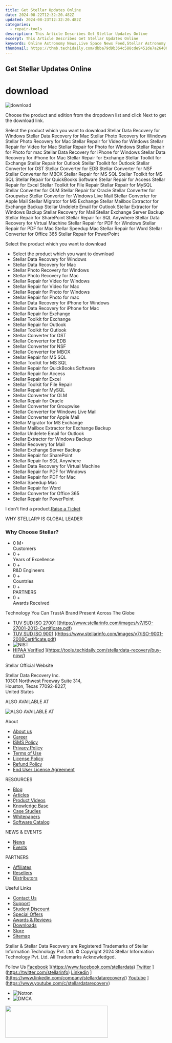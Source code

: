```yaml
---
title: Get Stellar Updates Online
date: 2024-08-22T12:32:20.482Z
updated: 2024-08-23T12:32:20.482Z
categories:
  - repair-tools
description: This Article Describes Get Stellar Updates Online
excerpt: This Article Describes Get Stellar Updates Online
keywords: Online Astronomy News,Live Space News Feed,Stellar Astronomy Updates Daily,Astronomical Discoveries Online,Space News Portal,Celestial Events Online Tracking,Astrophysics Research Updates
thumbnail: https://thmb.techidaily.com/dbba79d9b364c588cde9451de7a26400a0837a604c19b7b76746e8bcdbfcf86e.jpg
---
```


## Get Stellar Updates Online

# download
![download](images/download-xs.png)

 Choose the product and edition from the dropdown list and click Next to get the download link.

 Select the product which you want to download Stellar Data Recovery for Windows Stellar Data Recovery for Mac Stellar Photo Recovery for Windows Stellar Photo Recovery for Mac  Stellar Repair for Video for Windows Stellar Repair for Video for Mac  Stellar Repair for Photo for Windows Stellar Repair for Photo for mac  Stellar Data Recovery for iPhone for Windows  Stellar Data Recovery for iPhone for Mac Stellar Repair for Exchange Stellar Toolkit for Exchange Stellar Repair for Outlook Stellar Toolkit for Outlook Stellar Converter for OST Stellar Converter for EDB Stellar Converter for NSF Stellar Converter for MBOX Stellar Repair for MS SQL Stellar Toolkit for MS SQL  Stellar Repair for QuickBooks Software Stellar Repair for Access Stellar Repair for Excel Stellar Toolkit for File Repair Stellar Repair for MySQL Stellar Converter for OLM Stellar Repair for Oracle Stellar Converter for Groupwise  Stellar Converter for Windows Live Mail Stellar Converter for Apple Mail Stellar Migrator for MS Exchange  Stellar Mailbox Extractor for Exchange Backup  Stellar Undelete Email for Outlook  Stellar Extractor for Windows Backup Stellar Recovery for Mail Stellar Exchange Server Backup Stellar Repair for SharePoint Stellar Repair for SQL Anywhere  Stellar Data Recovery for Virtual Machine  Stellar Repair for PDF for Windows Stellar Repair for PDF for Mac Stellar Speedup Mac Stellar Repair for Word Stellar Converter for Office 365 Stellar Repair for PowerPoint

 Select the product which you want to download

* Select the product which you want to download
* Stellar Data Recovery for Windows
* Stellar Data Recovery for Mac
* Stellar Photo Recovery for Windows
* Stellar Photo Recovery for Mac
* Stellar Repair for Video for Windows
* Stellar Repair for Video for Mac
* Stellar Repair for Photo for Windows
* Stellar Repair for Photo for mac
* Stellar Data Recovery for iPhone for Windows
* Stellar Data Recovery for iPhone for Mac
* Stellar Repair for Exchange
* Stellar Toolkit for Exchange
* Stellar Repair for Outlook
* Stellar Toolkit for Outlook
* Stellar Converter for OST
* Stellar Converter for EDB
* Stellar Converter for NSF
* Stellar Converter for MBOX
* Stellar Repair for MS SQL
* Stellar Toolkit for MS SQL
* Stellar Repair for QuickBooks Software
* Stellar Repair for Access
* Stellar Repair for Excel
* Stellar Toolkit for File Repair
* Stellar Repair for MySQL
* Stellar Converter for OLM
* Stellar Repair for Oracle
* Stellar Converter for Groupwise
* Stellar Converter for Windows Live Mail
* Stellar Converter for Apple Mail
* Stellar Migrator for MS Exchange
* Stellar Mailbox Extractor for Exchange Backup
* Stellar Undelete Email for Outlook
* Stellar Extractor for Windows Backup
* Stellar Recovery for Mail
* Stellar Exchange Server Backup
* Stellar Repair for SharePoint
* Stellar Repair for SQL Anywhere
* Stellar Data Recovery for Virtual Machine
* Stellar Repair for PDF for Windows
* Stellar Repair for PDF for Mac
* Stellar Speedup Mac
* Stellar Repair for Word
* Stellar Converter for Office 365
* Stellar Repair for PowerPoint

 I don't find a product.[Raise a Ticket](https://tickets.stellarinfo.com/portal/en/signin)

 WHY STELLAR® IS GLOBAL LEADER

### Why Choose Stellar?

* 0  M+  
Customers
* 0 +  
Years of Excellence
* 0 +  
R&D Engineers
* 0 +  
Countries
* 0 +  
PARTNERS
* 0 +  
Awards Received

 Technology You Can TrustA Brand Present Across The Globe

* [TUV SUD ISO 27001](https://www.stellarinfo.com/images/v7/tuv1.png) ](https://www.stellarinfo.com/images/v7/ISO-27001-2013-Certificate.pdf)
* [TUV SUD ISO 9001](https://www.stellarinfo.com/images/v7/tuv2.png) ](https://www.stellarinfo.com/images/v7/ISO-9001-2008Certificate.pdf)
* ![NIST](https://www.stellarinfo.com/images/v7/nist.png)
* [HIPAA Verified](https://www.stellarinfo.com/images/v7/hipa.png) ](https://tools.techidaily.com/stellardata-recovery/buy-now/)

 Stellar Official Website

 Stellar Data Recovery Inc.  
 10301 Northwest Freeway Suite 314,  
 Houston, Texas 77092-8227,  
 United States

 ALSO AVAILABLE AT

![ALSO AVAILABLE AT](https://www.stellarinfo.com/images/v7/Partners_logo_new.png)

 About

* [About us](https://tools.techidaily.com/stellardata-recovery/buy-now/)
* [Career](https://tools.techidaily.com/stellardata-recovery/buy-now/)
* [ISMS Policy](https://tools.techidaily.com/stellardata-recovery/buy-now/)
* [Privacy Policy](https://tools.techidaily.com/stellardata-recovery/buy-now/)
* [Terms of Use](https://tools.techidaily.com/stellardata-recovery/buy-now/)
* [License Policy](https://www.stellarinfo.com/software-licensing-usage.php)
* [Refund Policy](https://tools.techidaily.com/stellardata-recovery/buy-now/)
* [End User License Agreement](https://tools.techidaily.com/stellardata-recovery/buy-now/)

 RESOURCES

* [Blog](https://tools.techidaily.com/stellardata-recovery/buy-now/)
* [Articles](https://tools.techidaily.com/stellardata-recovery/buy-now/)
* [Product Videos](https://tools.techidaily.com/stellardata-recovery/buy-now/)
* [Knowledge Base](https://tools.techidaily.com/stellardata-recovery/buy-now/)
* [Case Studies](https://tools.techidaily.com/stellardata-recovery/buy-now/)
* [Whitepapers](https://tools.techidaily.com/stellardata-recovery/buy-now/)
* [Software Catalog](https://tools.techidaily.com/stellardata-recovery/buy-now/)

 NEWS & EVENTS

* [News](https://tools.techidaily.com/stellardata-recovery/buy-now/)
* [Events](https://www.stellarinfo.com/affiliate-summit/affiliate-summit.php)

 PARTNERS

* [Affiliates](https://tools.techidaily.com/stellardata-recovery/buy-now/)
* [Resellers](https://tools.techidaily.com/stellardata-recovery/buy-now/)
* [Distributors](https://tools.techidaily.com/stellardata-recovery/buy-now/)

 Useful Links

* [Contact Us](https://www.stellarinfo.com/contact/contact-us.php)
* [Support](https://tools.techidaily.com/stellardata-recovery/buy-now/)
* [Student Discount](https://www.stellarinfo.com/student-discount/)
* [Special Offers](https://tools.techidaily.com/stellardata-recovery/buy-now/)
* [Awards & Reviews](https://tools.techidaily.com/stellardata-recovery/buy-now/)
* [Downloads](https://www.stellarinfo.com/download.php)
* [Store](https://tools.techidaily.com/stellardata-recovery/buy-now/)
* [Sitemap](https://www.stellarinfo.com/sitemap.php)

 Stellar & Stellar Data Recovery are Registered Trademarks of Stellar Information Technology Pvt. Ltd. © Copyright 2024 Stellar Information Technology Pvt. Ltd. All Trademarks Acknowledged.

Follow Us [Facebook](https://www.stellarinfo.com/Images/fb.png) ](https://www.facebook.com/stellardata) [Twitter](https://www.stellarinfo.com/Images/tw.png) ](https://twitter.com/stellarinfo) [Linkedin](https://www.stellarinfo.com/Images/in.png) ](https://www.linkedin.com/company/stellardatarecovery/) [Youtube](https://www.stellarinfo.com/newblacktheme/images/yt.png) ](https://www.youtube.com/c/stellardatarecovery)

* ![Notron](https://www.stellarinfo.com/images/v7/notron.png)
* ![DMCA](https://www.stellarinfo.com/images/v7/dmca.png)

<ins class="adsbygoogle"
     style="display:block"
     data-ad-format="autorelaxed"
     data-ad-client="ca-pub-7571918770474297"
     data-ad-slot="1223367746"></ins>



<ins class="adsbygoogle"
     style="display:block"
     data-ad-client="ca-pub-7571918770474297"
     data-ad-slot="8358498916"
     data-ad-format="auto"
     data-full-width-responsive="true"></ins>





<!-- affiliate ads begin -->
<a href="https://proteahair.pxf.io/c/5597632/1983634/23621" target="_top" id="1983634"><img src="//a.impactradius-go.com/display-ad/23621-1983634" border="0" alt="" width="320" height="100"/></a><img height="0" width="0" src="https://imp.pxf.io/i/5597632/1983634/23621" style="position:absolute;visibility:hidden;" border="0" />
<!-- affiliate ads end -->